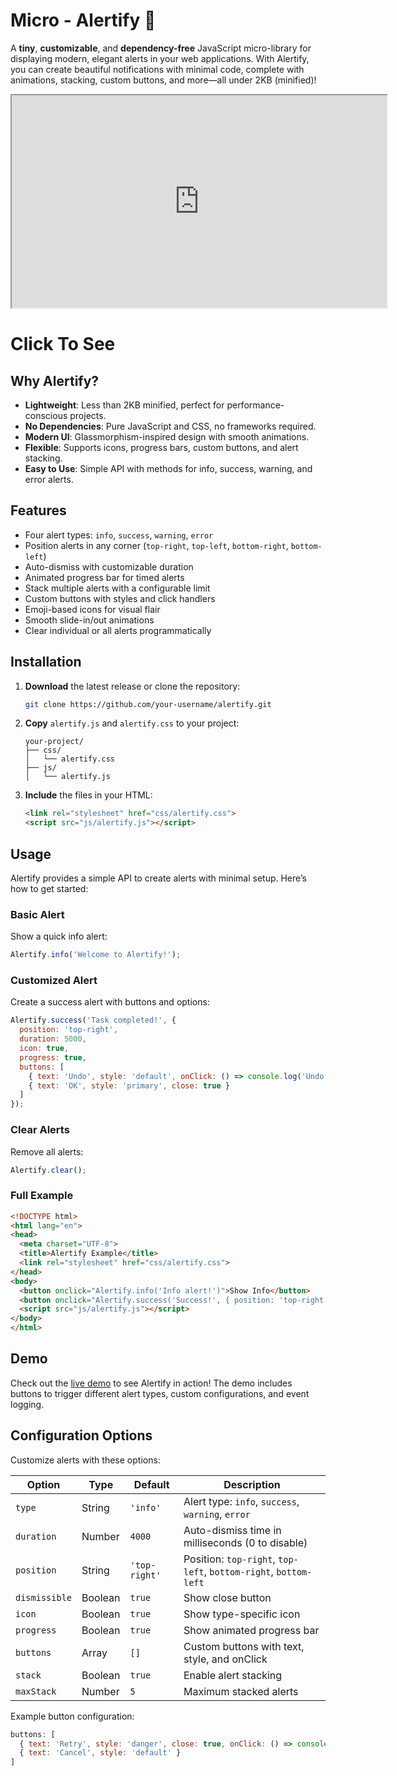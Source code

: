 
# Micro - Alertify 🚀

A **tiny**, **customizable**, and **dependency-free** JavaScript micro-library for displaying modern, elegant alerts in your web applications. With Alertify, you can create beautiful notifications with minimal code, complete with animations, stacking, custom buttons, and more—all under 2KB (minified)!

<p align="center">
  <iframe src="https://drive.google.com/file/d/1_kClkiXC3CfcRtieXbtBs778x9zRvE10/preview" width="600" height="340" allow="autoplay"></iframe>
</p>


<h1><a href="https://micro-alert.vercel.app/" style="text-color: red; text-decoration: none;">Click To See</a></h1>

## Why Alertify?

- **Lightweight**: Less than 2KB minified, perfect for performance-conscious projects.
- **No Dependencies**: Pure JavaScript and CSS, no frameworks required.
- **Modern UI**: Glassmorphism-inspired design with smooth animations.
- **Flexible**: Supports icons, progress bars, custom buttons, and alert stacking.
- **Easy to Use**: Simple API with methods for info, success, warning, and error alerts.

## Features

- Four alert types: `info`, `success`, `warning`, `error`
- Position alerts in any corner (`top-right`, `top-left`, `bottom-right`, `bottom-left`)
- Auto-dismiss with customizable duration
- Animated progress bar for timed alerts
- Stack multiple alerts with a configurable limit
- Custom buttons with styles and click handlers
- Emoji-based icons for visual flair
- Smooth slide-in/out animations
- Clear individual or all alerts programmatically

## Installation

1. **Download** the latest release or clone the repository:

   ```bash
   git clone https://github.com/your-username/alertify.git
   ```

2. **Copy** `alertify.js` and `alertify.css` to your project:

   ```
   your-project/
   ├── css/
   │   └── alertify.css
   ├── js/
   │   └── alertify.js
   ```

3. **Include** the files in your HTML:

   ```html
   <link rel="stylesheet" href="css/alertify.css">
   <script src="js/alertify.js"></script>
   ```

## Usage

Alertify provides a simple API to create alerts with minimal setup. Here’s how to get started:

### Basic Alert

Show a quick info alert:

```javascript
Alertify.info('Welcome to Alertify!');
```

### Customized Alert

Create a success alert with buttons and options:

```javascript
Alertify.success('Task completed!', {
  position: 'top-right',
  duration: 5000,
  icon: true,
  progress: true,
  buttons: [
    { text: 'Undo', style: 'default', onClick: () => console.log('Undo clicked') },
    { text: 'OK', style: 'primary', close: true }
  ]
});
```

### Clear Alerts

Remove all alerts:

```javascript
Alertify.clear();
```

### Full Example

```html
<!DOCTYPE html>
<html lang="en">
<head>
  <meta charset="UTF-8">
  <title>Alertify Example</title>
  <link rel="stylesheet" href="css/alertify.css">
</head>
<body>
  <button onclick="Alertify.info('Info alert!')">Show Info</button>
  <button onclick="Alertify.success('Success!', { position: 'top-right', duration: 3000 })">Show Success</button>
  <script src="js/alertify.js"></script>
</body>
</html>
```

## Demo

Check out the [live demo](https://your-username.github.io/alertify/demo.html) to see Alertify in action! The demo includes buttons to trigger different alert types, custom configurations, and event logging.

## Configuration Options

Customize alerts with these options:

| Option        | Type    | Default      | Description                              |
|---------------|---------|--------------|------------------------------------------|
| `type`        | String  | `'info'`     | Alert type: `info`, `success`, `warning`, `error` |
| `duration`    | Number  | `4000`       | Auto-dismiss time in milliseconds (0 to disable) |
| `position`    | String  | `'top-right'`| Position: `top-right`, `top-left`, `bottom-right`, `bottom-left` |
| `dismissible` | Boolean | `true`       | Show close button                        |
| `icon`        | Boolean | `true`       | Show type-specific icon                  |
| `progress`    | Boolean | `true`       | Show animated progress bar               |
| `buttons`     | Array   | `[]`         | Custom buttons with text, style, and onClick |
| `stack`       | Boolean | `true`       | Enable alert stacking                    |
| `maxStack`    | Number  | `5`          | Maximum stacked alerts                   |

Example button configuration:

```javascript
buttons: [
  { text: 'Retry', style: 'danger', close: true, onClick: () => console.log('Retrying...') },
  { text: 'Cancel', style: 'default' }
]
```

